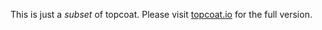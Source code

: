 This is just a *subset* of topcoat. Please visit [topcoat.io](http://topcoat.io) for the full version.
